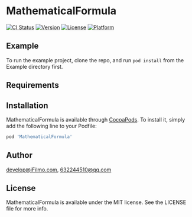 # MathematicalFormula

[![CI Status](https://img.shields.io/travis/develop@iFilmo.com/MathematicalFormula.svg?style=flat)](https://travis-ci.org/develop@iFilmo.com/MathematicalFormula)
[![Version](https://img.shields.io/cocoapods/v/MathematicalFormula.svg?style=flat)](https://cocoapods.org/pods/MathematicalFormula)
[![License](https://img.shields.io/cocoapods/l/MathematicalFormula.svg?style=flat)](https://cocoapods.org/pods/MathematicalFormula)
[![Platform](https://img.shields.io/cocoapods/p/MathematicalFormula.svg?style=flat)](https://cocoapods.org/pods/MathematicalFormula)

## Example

To run the example project, clone the repo, and run `pod install` from the Example directory first.

## Requirements

## Installation

MathematicalFormula is available through [CocoaPods](https://cocoapods.org). To install
it, simply add the following line to your Podfile:

```ruby
pod 'MathematicalFormula'
```

## Author

develop@iFilmo.com, 632244510@qq.com

## License

MathematicalFormula is available under the MIT license. See the LICENSE file for more info.
